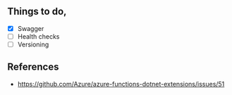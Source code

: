﻿## Things to do,
- [x] Swagger
- [ ] Health checks
- [ ] Versioning

## References
* https://github.com/Azure/azure-functions-dotnet-extensions/issues/51